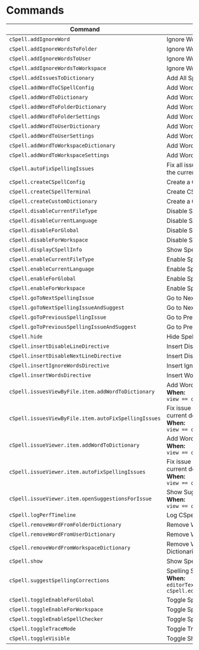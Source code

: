 <!--- AUTO-GENERATED ALL CHANGES WILL BE LOST --->

# Commands

| Command                                              | Title                                                                                                           |
| ---------------------------------------------------- | --------------------------------------------------------------------------------------------------------------- |
| `cSpell.addIgnoreWord`                               | Ignore Words                                                                                                    |
| `cSpell.addIgnoreWordsToFolder`                      | Ignore Word in Folder Settings                                                                                  |
| `cSpell.addIgnoreWordsToUser`                        | Ignore Words in User Settings                                                                                   |
| `cSpell.addIgnoreWordsToWorkspace`                   | Ignore Words in Workspace Settings                                                                              |
| `cSpell.addIssuesToDictionary`                       | Add All Spelling Issues to Dictionary                                                                           |
| `cSpell.addWordToCSpellConfig`                       | Add Words to CSpell Configuration                                                                               |
| `cSpell.addWordToDictionary`                         | Add Words to Dictionary                                                                                         |
| `cSpell.addWordToFolderDictionary`                   | Add Words to Folder Dictionary                                                                                  |
| `cSpell.addWordToFolderSettings`                     | Add Words to Folder Settings                                                                                    |
| `cSpell.addWordToUserDictionary`                     | Add Words to User Dictionary                                                                                    |
| `cSpell.addWordToUserSettings`                       | Add Words to User Settings                                                                                      |
| `cSpell.addWordToWorkspaceDictionary`                | Add Words to Workspace Dictionary                                                                               |
| `cSpell.addWordToWorkspaceSettings`                  | Add Words to Workspace Settings                                                                                 |
| `cSpell.autoFixSpellingIssues`                       | Fix all issues with a preferred suggestion in the current document.                                             |
| `cSpell.createCSpellConfig`                          | Create a CSpell Configuration File.                                                                             |
| `cSpell.createCSpellTerminal`                        | Create CSpell REPL Terminal                                                                                     |
| `cSpell.createCustomDictionary`                      | Create a Custom Dictionary File.                                                                                |
| `cSpell.disableCurrentFileType`                      | Disable Spell Checking File Type                                                                                |
| `cSpell.disableCurrentLanguage`                      | Disable Spell Checking Document Type                                                                            |
| `cSpell.disableForGlobal`                            | Disable Spell Checking by Default                                                                               |
| `cSpell.disableForWorkspace`                         | Disable Spell Checking For Workspace                                                                            |
| `cSpell.displayCSpellInfo`                           | Show Spell Checker Configuration Info                                                                           |
| `cSpell.enableCurrentFileType`                       | Enable Spell Checking File Type                                                                                 |
| `cSpell.enableCurrentLanguage`                       | Enable Spell Checking Document Type                                                                             |
| `cSpell.enableForGlobal`                             | Enable Spell Checking by Default                                                                                |
| `cSpell.enableForWorkspace`                          | Enable Spell Checking For Workspace                                                                             |
| `cSpell.goToNextSpellingIssue`                       | Go to Next Spelling Issue                                                                                       |
| `cSpell.goToNextSpellingIssueAndSuggest`             | Go to Next Spelling Issue and Suggest                                                                           |
| `cSpell.goToPreviousSpellingIssue`                   | Go to Previous Spelling Issue                                                                                   |
| `cSpell.goToPreviousSpellingIssueAndSuggest`         | Go to Previous Spelling Issue and Suggest                                                                       |
| `cSpell.hide`                                        | Hide Spelling Issues                                                                                            |
| `cSpell.insertDisableLineDirective`                  | Insert Disable Current Line Directive                                                                           |
| `cSpell.insertDisableNextLineDirective`              | Insert Disable Next Line Directive                                                                              |
| `cSpell.insertIgnoreWordsDirective`                  | Insert Ignore Words Directive                                                                                   |
| `cSpell.insertWordsDirective`                        | Insert Words Directive                                                                                          |
| `cSpell.issuesViewByFile.item.addWordToDictionary`   | Add Word to Dictionary<br>**When:**<br> `view == cspell.issuesViewByFile`                                       |
| `cSpell.issuesViewByFile.item.autoFixSpellingIssues` | Fix issue with preferred suggestion in the current document.<br>**When:**<br> `view == cspell.issuesViewByFile` |
| `cSpell.issueViewer.item.addWordToDictionary`        | Add Word to Dictionary<br>**When:**<br> `view == cspell-info.issuesView`                                        |
| `cSpell.issueViewer.item.autoFixSpellingIssues`      | Fix issue with preferred suggestion in the current document.<br>**When:**<br> `view == cspell-info.issuesView`  |
| `cSpell.issueViewer.item.openSuggestionsForIssue`    | Show Suggestions<br>**When:**<br> `view == cspell-info.issuesView`                                              |
| `cSpell.logPerfTimeline`                             | Log CSpell performance times to console                                                                         |
| `cSpell.removeWordFromFolderDictionary`              | Remove Words from the Folder Dictionary                                                                         |
| `cSpell.removeWordFromUserDictionary`                | Remove Words from the Global Dictionary                                                                         |
| `cSpell.removeWordFromWorkspaceDictionary`           | Remove Words from the Workspace Dictionaries                                                                    |
| `cSpell.show`                                        | Show Spelling Issues                                                                                            |
| `cSpell.suggestSpellingCorrections`                  | Spelling Suggestions...<br>**When:**<br> `editorTextFocus && cSpell.editorMenuContext.showSuggestions`          |
| `cSpell.toggleEnableForGlobal`                       | Toggle Spell Checking in User Settings                                                                          |
| `cSpell.toggleEnableForWorkspace`                    | Toggle Spell Checking for Workspace                                                                             |
| `cSpell.toggleEnableSpellChecker`                    | Toggle Spell Checking                                                                                           |
| `cSpell.toggleTraceMode`                             | Toggle Trace Mode                                                                                               |
| `cSpell.toggleVisible`                               | Toggle Show Spelling Issues                                                                                     |
